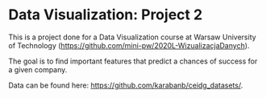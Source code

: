 # Data Visualization: Project 2
This is a project done for a Data Visualization course at Warsaw University of Technology (https://github.com/mini-pw/2020L-WizualizacjaDanych).

The goal is to find important features that predict a chances of success for a given company.

Data can be found here: https://github.com/karabanb/ceidg_datasets/.
